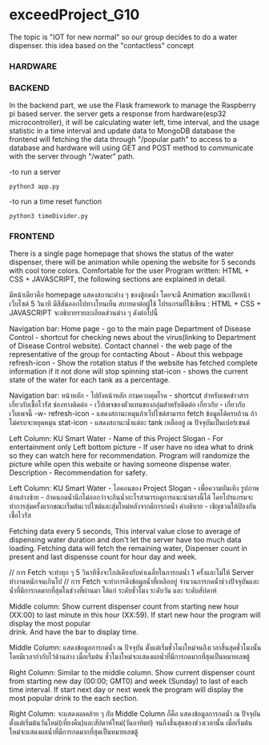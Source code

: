 # exceedProject_G10
The topic is "IOT for new normal" so our group decides to do a water dispenser. this idea based on the "contactless" concept 

### HARDWARE

### BACKEND
In the backend part, we use the Flask framework to manage the Raspberry pi based server. the server gets a response from hardware(esp32 microcontroller), it will be calculating water left, time interval, and the usage statistic in a time interval and update data to MongoDB database the frontend will fetching the data through "/popular path" to access to a database and hardware will using GET and POST method to communicate with the server through "/water" path.

-to run a server
```shell
python3 app.py 
```
-to run a time reset function
```shell
python3 timeDivider.py
```

### FRONTEND

There is a single page homepage that shows the status of the water dispenser, there will be animation while opening the website for 5 seconds with cool tone colors. Comfortable for the user Program written: HTML + CSS + JAVASCRIPT, the following sections are explained in detail.

มีหน้าเดียวคือ homepage แสดงสถานะต่าง ๆ ของตู้กดน้ำ โดยจะมี Animation ขณะเปิดหน้าเว็บไซต์ 5 วินาที มีสีสันออกไปทางโทนเย็น
สบายตาต่อผู้ใช้ โปรแกรมที่ใช้เขียน : HTML + CSS + JAVASCRIPT จะอธิบายรายละเอียดส่วนต่าง ๆ ดังต่อไปนี้

Navigation bar:
Home page - go to the main page
Department of Disease Control - shortcut for checking news about the virus(linking to Department of Disease Control website).
Contact channel - the web page of the representative of the group for contacting
About - About this webpage
refresh-icon - Show the rotation status if the website has fetched complete information if it not done will stop spinning
stat-icon - shows the current state of the water for each tank as a percentage.

Navigation bar:
หน้าหลัก - ไปยังหน้าหลัก
กรมควบคุมโรค - shortcut สำหรับเชคข่าวสารเกี่ยวกับเชื้อไวรัส
ช่องทางติดต่อ - เว็ปเพจของตัวแทนของกลุ่มสำหรับติดต่อ
เกี่ยวกับ - เกี่ยวกับเว็บเพจนี้ -w-
refresh-icon - แสดงสถานะหมุนถ้าเว็ปไซต์สามารถ fetch ข้อมูลได้ครบถ้วน ถ้าไม่ครบจะหยุดหมุน
stat-icon - แสดงสถานะน้ำแต่ละ tank เหลืออยู่ ณ ปัจจุบันเป็นเปอร์เซนต์

Left Column: 
  KU Smart Water - Name of this Project 
  Slogan - For entertainment only 
  Left bottom picture - If user have no idea what to drink so they can watch here for recommendation. Program will randomize the picture while open this website or having 
                        someone dispense water. 
  Description - Recommendation for safety.

Left Column: 
  KU Smart Water - ไอคอนของ Project 
  Slogan - เพื่อความบันเทิง 
  รูปภาพด้านล่างซ้าย - ถ้าคนกดน้ำนึกไม่ออกว่าจะกินน้ำอะไรสามารถดูการแนะนำตรงนี้ได้ โดยโปรแกรมจะทำการสุ่มครั้งแรกขณะเริ่มต้นเวปไซต์และสุ่มใหม่หลังจากมีการกดน้ำ 
  คำอธิบาย - เชิญชวนให้ป้องกันเชื้อไวรัส

Fetching data every 5 seconds, This interval value close to average of dispensing water duration and don't let the server have too much data loading. 
Fetching data will fetch the remaining water, Dispenser count in present and last dispensse count for hour day and week.

// การ Fetch จะทำทุก ๆ 5 วินาทีซึ่งจะใกล้เคียงกับค่าเฉลี่ยในการกดน้ำ 1 ครั้งและไม่ให้ Server ทำงานหนักจนเกินไป // การ Fetch จะทำการดึงข้อมูลน้ำที่เหลิออยู่ จำนวนการกดน้ำช่วงปัจจุบันและน้ำที่มีการกดมากที่สุดในช่วงที่ผ่านมา ได้แก่ ระดับชั่วโมง ระดับวัน และ ระดับสัปดาห์

Middle column: Show current dispenser count from starting new hour (XX:00) to last minute in this hour (XX:59). If start new hour the program will display the most popular   
               drink. And have the bar to display time. 
 
Middle Column: แสดงข้อมูลการกดน้ำ ณ ปัจจุบัน ตั้งแต่เริ่มชั่วโมงใหม่จนถึงเวลาสิ้นสุดชั่วโมงนั้น โดยมีเวลากำกับไว้ด้านล่าง เมื่อเริ่มต้น ชั่วโมงใหม่จะแสดงผลน้ำที่มีการกดมากที่สุดเป็นหมายเลขตู้

Right Column: Similar to the middle column. Show current dispenser count from starting new day (00:00; GMT0) and week (Sunday) to last of each time interval.
              If start next day or next week the program will display the most popular drink to the each section.

Right Column: จะแสดงผลคล้าย ๆ กับ Middle Column ก็คือ แสดงข้อมูลการกดน้ำ ณ ปัจจุบันตั้งแต่เริ่มต้นวันใหม่(เที่ยงคืน)และสัปดาห์ใหม่(วันอาทิตย์) จนถึงสิ้นสุดของช่วงเวลานั้น เมื่อเริ่มต้นใหม่จะแสดงผลน้ำที่มีการกดมากที่สุดเป็นหมายเลขตู้ 
